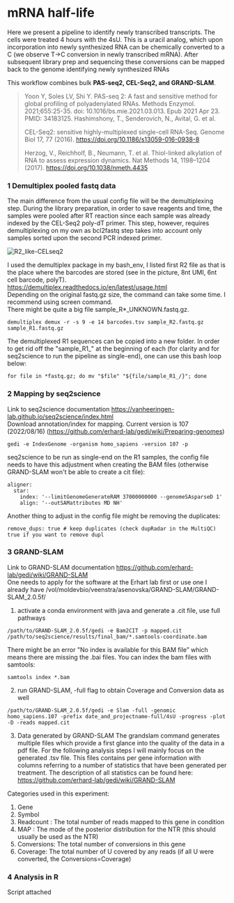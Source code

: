 # mRNA half-life

Here we present a pipeline to identify newly transcribed transcripts.
The cells were treated 4 hours with the 4sU. This is a uracil analog, which upon incorporation into newly synthesized RNA can be chemically converted to a C (we observe T->C conversion in newly transcribed mRNA). After subsequent library prep and sequencing these conversions can be mapped back to the genome identifying newly synthesized RNAs

This workflow combines bulk **PAS-seq2, CEL-Seq2, and GRAND-SLAM**.
> Yoon Y, Soles LV, Shi Y. PAS-seq 2: A fast and sensitive method for global profiling of polyadenylated RNAs. Methods Enzymol. 2021;655:25-35. doi: 10.1016/bs.mie.2021.03.013. Epub 2021 Apr 23. PMID: 34183125. Hashimshony, T., Senderovich, N., Avital, G. et al.
> 
> CEL-Seq2: sensitive highly-multiplexed single-cell RNA-Seq. Genome Biol 17, 77 (2016). https://doi.org/10.1186/s13059-016-0938-8
> 
> Herzog, V., Reichholf, B., Neumann, T. et al. Thiol-linked alkylation of RNA to assess expression dynamics. Nat Methods 14, 1198–1204 (2017). https://doi.org/10.1038/nmeth.4435


### 1 Demultiplex pooled fastq data
The main difference from the usual config file will be the demultiplexing step. During the library preparation, in order to save reagents and time, the samples were pooled after RT reaction since each sample was already indexed by the CEL-Seq2 poly-dT primer. This step, however, requires demultiplexing on my own as bcl2fastq step takes into account only samples sorted upon the second PCR indexed primer.

![R2_like-CELseq2](https://github.com/user-attachments/assets/aaac2b9e-b857-4bfe-9c9a-67c74a6536de)

I used the demultiplex package in my bash_env, I listed first R2 file as that is the place where the barcodes are stored (see in the picture, 8nt UMI, 6nt cell barcode, polyT). https://demultiplex.readthedocs.io/en/latest/usage.html  
Depending on the original fastq.gz size, the command can take some time. I recommend using screen command.  
There might be quite a big file sample_R*_UNKNOWN.fastq.gz.
```
demultiplex demux -r -s 9 -e 14 barcodes.tsv sample_R2.fastq.gz sample_R1.fastq.gz
```

The demultiplexed R1 sequences can be copied into a new folder. In order to get rid off the "sample_R1_" at the beginning of each (for clarity and for seq2science to run the pipeline as single-end), one can use this bash loop below:
```
for file in *fastq.gz; do mv "$file" "${file/sample_R1_/}"; done
```

### 2 Mapping by seq2science
Link to seq2science documentation https://vanheeringen-lab.github.io/seq2science/index.html   
Download annotation/index for mapping. Current version is 107 (2022/08/16) (https://github.com/erhard-lab/gedi/wiki/Preparing-genomes)
```
gedi -e IndexGenome -organism homo_sapiens -version 107 -p
```

seq2science to be run as single-end on the R1 samples, the config file needs to have this adjustment when creating the BAM files (otherwise GRAND-SLAM won't be able to create a cit file):
```
aligner:
  star:
    index: '--limitGenomeGenerateRAM 37000000000 --genomeSAsparseD 1'
    align: '--outSAMattributes MD NH'
```

Another thing to adjust in the config file might be removing the duplicates:
```
remove_dups: true # keep duplicates (check dupRadar in the MultiQC) true if you want to remove dupl
```

### 3 GRAND-SLAM
Link to GRAND-SLAM documentation https://github.com/erhard-lab/gedi/wiki/GRAND-SLAM  
One needs to apply for the software at the Erhart lab first or use one I already have /vol/moldevbio/veenstra/asenovska/GRAND-SLAM/GRAND-SLAM_2.0.5f/
1. activate a conda environment with java and generate a .cit file, use full pathways
```
/path/to/GRAND-SLAM_2.0.5f/gedi -e Bam2CIT -p mapped.cit /path/to/seq2science/results/final_bam/*.samtools-coordinate.bam
```
There might be an error "No index is available for this BAM file” which means there are missing the .bai files. You can index the bam files with samtools:
```
samtools index *.bam
```

2. run GRAND-SLAM, -full flag to obtain Coverage and Conversion data as well
```
/path/to/GRAND-SLAM_2.0.5f/gedi -e Slam -full -genomic homo_sapiens.107 -prefix date_and_projectname-full/4sU -progress -plot -D -reads mapped.cit
```

3. Data generated by GRAND-SLAM
The grandslam command generates multiple files which provide a first glance into the quality of the data in a pdf file. For the following analysis steps I will mainly focus on the generated .tsv file. This files contains per gene information with columns referring to a number of statistics that have been generated per treatment.
The description of all statistics can be found here: https://github.com/erhard-lab/gedi/wiki/GRAND-SLAM

Categories used in this experiment:
  1. Gene
  2. Symbol
  3. Readcount : The total number of reads mapped to this gene in condition
  4. MAP : The mode of the posterior distribution for the NTR (this should usually be used as the NTR)
  5. Conversions: The total number of conversions in this gene
  6. Coverage: The total number of U covered by any reads (if all U were converted, the Conversions=Coverage)

### 4 Analysis in R
Script attached
